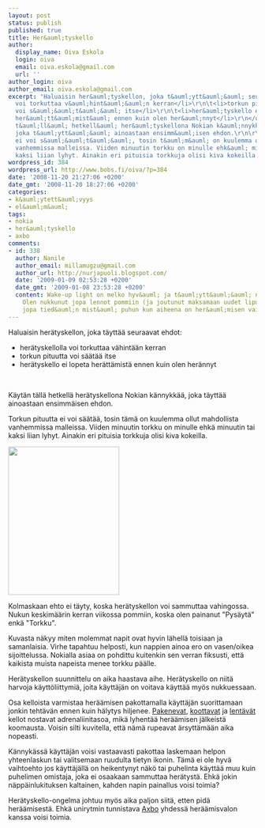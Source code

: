 ```yaml
---
layout: post
status: publish
published: true
title: Her&auml;tyskello
author:
  display_name: Oiva Eskola
  login: oiva
  email: oiva.eskola@gmail.com
  url: ''
author_login: oiva
author_email: oiva.eskola@gmail.com
excerpt: "Haluaisin her&auml;tyskellon, joka t&auml;ytt&auml;&auml; seuraavat ehdot:\r\n<ul>\r\n\t<li>her&auml;tyskellolla
  voi torkuttaa v&auml;hint&auml;&auml;n kerran</li>\r\n\t<li>torkun pituutta
  voi s&auml;&auml;t&auml;&auml; itse</li>\r\n\t<li>her&auml;tyskello ei lopeta
  her&auml;tt&auml;mist&auml; ennen kuin olen her&auml;nnyt</li>\r\n</ul>\r\nK&auml;yt&auml;n
  t&auml;ll&auml; hetkell&auml; her&auml;tyskellona Nokian k&auml;nnykk&auml;&auml;,
  joka t&auml;ytt&auml;&auml; ainoastaan ensimm&auml;isen ehdon.\r\n\r\nTorkun pituutta
  ei voi s&auml;&auml;t&auml;&auml;, tosin t&auml;m&auml; on kuulemma ollut mahdollista
  vanhemmissa malleissa. Viiden minuutin torkku on minulle ehk&auml; minuutin tai
  kaksi liian lyhyt. Ainakin eri pituisia torkkuja olisi kiva kokeilla."
wordpress_id: 384
wordpress_url: http://www.bobs.fi/oiva/?p=384
date: '2008-11-20 21:27:06 +0200'
date_gmt: '2008-11-20 18:27:06 +0200'
categories:
- k&auml;ytett&auml;vyys
- el&auml;m&auml;
tags:
- nokia
- her&auml;tyskello
- axbo
comments:
- id: 338
  author: Nanile
  author_email: millamugzu@gmail.com
  author_url: http://nurjapuoli.blogspot.com/
  date: '2009-01-09 02:53:28 +0200'
  date_gmt: '2009-01-08 23:53:28 +0200'
  content: Wake-up light on melko hyv&auml; ja t&auml;ytt&auml;&auml; nuo kolme ehtoa.
    Olen nukkunut jopa lennot pommiin (ja joutunut maksamaan uudet liput), joten mahdollisesti
    jopa tied&auml;n mist&auml; puhun kun aiheena on her&auml;misen vaikeus. :)
---
```

<p>Haluaisin her&auml;tyskellon, joka t&auml;ytt&auml;&auml; seuraavat ehdot:</p>
<ul>
<li>her&auml;tyskellolla voi torkuttaa v&auml;hint&auml;&auml;n kerran</li>
<li>torkun pituutta voi s&auml;&auml;t&auml;&auml; itse</li>
<li>her&auml;tyskello ei lopeta her&auml;tt&auml;mist&auml; ennen kuin olen her&auml;nnyt</li>
</ul><br />
<p>K&auml;yt&auml;n t&auml;ll&auml; hetkell&auml; her&auml;tyskellona Nokian k&auml;nnykk&auml;&auml;, joka t&auml;ytt&auml;&auml; ainoastaan ensimm&auml;isen ehdon.</p>
<p>Torkun pituutta ei voi s&auml;&auml;t&auml;&auml;, tosin t&auml;m&auml; on kuulemma ollut mahdollista vanhemmissa malleissa. Viiden minuutin torkku on minulle ehk&auml; minuutin tai kaksi liian lyhyt. Ainakin eri pituisia torkkuja olisi kiva kokeilla.<a id="more"></a><a id="more-384"></a></p>
<p><a href="{{ site.baseurl }}/images/2008/11/dsc_0031-2.jpg"><img class="alignleft size-medium wp-image-385" title="Nokia E51 her&auml;tyskello" src="{{ site.baseurl }}/images/2008/11/dsc_0031-2-225x300.jpg" alt="" width="225" height="300" /></a></p>
<p>Kolmaskaan ehto ei t&auml;yty, koska her&auml;tyskellon voi sammuttaa vahingossa. Nukun keskim&auml;&auml;rin kerran viikossa pommiin, koska olen painanut "Pys&auml;yt&auml;" enk&auml; "Torkku".</p>
<p>Kuvasta n&auml;kyy miten molemmat napit ovat hyvin l&auml;hell&auml; toisiaan ja samanlaisia. Virhe tapahtuu helposti, kun nappien ainoa ero on vasen/oikea sijoittelussa. Nokialla asiaa on pohdittu kuitenkin sen verran fiksusti, ett&auml; kaikista muista napeista menee torkku p&auml;&auml;lle.</p>
<p>Her&auml;tyskellon suunnittelu on aika haastava aihe. Her&auml;tyskello on niit&auml; harvoja k&auml;ytt&ouml;liittymi&auml;, joita k&auml;ytt&auml;j&auml;n on voitava k&auml;ytt&auml;&auml; my&ouml;s nukkuessaan.</p>
<p>Osa kelloista varmistaa her&auml;&auml;misen pakottamalla k&auml;ytt&auml;j&auml;n suorittamaan jonkin teht&auml;v&auml;n ennen kuin h&auml;lytys hiljenee. <a title="Mulletoi.com: pakeneva her&auml;tyskello" href="http://www.mulletoi.com/PublishedService?pageID=9&amp;itemcode=2655">Pakenevat</a>, <a title="Gizmodo: Puzzle alarm clock" href="http://gizmodo.com/gadgets/gadgets/puzzle-alarm-clock-presents-mild-challenge-wakes-you-up-157999.php">koottavat</a> ja <a title="ThinkGeek: Flying Alarm Clock" href="http://www.thinkgeek.com/homeoffice/lights/9171/">lent&auml;v&auml;t</a> kellot nostavat adrenaliinitasoa, mik&auml; lyhent&auml;&auml; her&auml;&auml;misen j&auml;lkeist&auml; koomausta. Voisin silti kuvitella, ett&auml; n&auml;m&auml; rupeavat &auml;rsytt&auml;m&auml;&auml;n aika nopeasti.</p>
<p>K&auml;nnyk&auml;ss&auml; k&auml;ytt&auml;j&auml;n voisi vastaavasti pakottaa laskemaan helpon yhteenlaskun tai valitsemaan ruudulta tietyn ikonin. T&auml;m&auml; ei ole hyv&auml; vaihtoehto jos k&auml;ytt&auml;j&auml;ll&auml; on heikentynyt n&auml;k&ouml; tai puhelinta k&auml;ytt&auml;&auml; muu kuin puhelimen omistaja, joka ei osaakaan sammuttaa her&auml;tyst&auml;. Ehk&auml; jokin n&auml;pp&auml;inlukituksen kaltainen, kahden napin painallus voisi toimia?</p>
<p>Her&auml;tyskello-ongelma johtuu my&ouml;s aika paljon siit&auml;, etten pid&auml; her&auml;&auml;misest&auml;. Ehk&auml; unirytmin tunnistava <a title="Pinseri: Axbo - unirytmin tunnistava her&auml;tyskello" href="http://www.pinseri.com/2008/04/27/axbo-unirytmin-huomioiva-heratyskello/">Axbo</a> yhdess&auml; her&auml;&auml;misvalon kanssa voisi toimia.</p>
